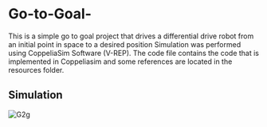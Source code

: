 # Go-to-Goal-
This is a simple go to goal project that drives a differential drive robot from an initial point in space to a desired position
Simulation was performed using CoppeliaSim Software (V-REP). The code file contains the code that is implemented in Coppeliasim and some references are located in the resources folder. 


## Simulation
![G2g](https://user-images.githubusercontent.com/79549152/122923857-bbeeab00-d32a-11eb-8953-3813e121d67b.gif)

